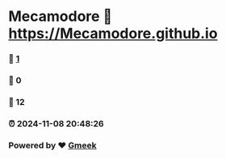 # Mecamodore :link: https://Mecamodore.github.io 
### :page_facing_up: [1](https://Mecamodore.github.io/tag.html) 
### :speech_balloon: 0 
### :hibiscus: 12 
### :alarm_clock: 2024-11-08 20:48:26 
### Powered by :heart: [Gmeek](https://github.com/Meekdai/Gmeek)
